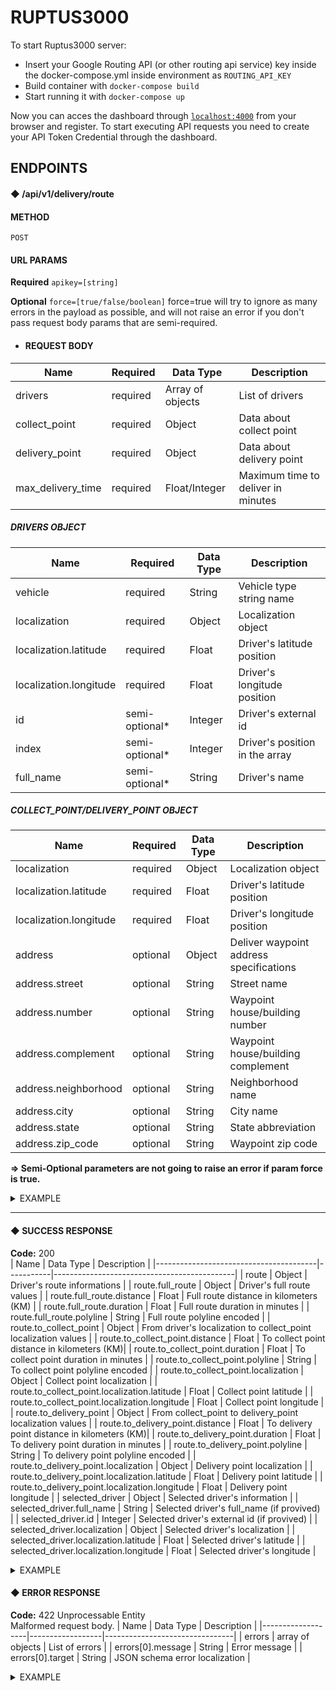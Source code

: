 # RUPTUS3000

To start Ruptus3000 server:

  * Insert your Google Routing API (or other routing api service) key inside the docker-compose.yml inside environment as `ROUTING_API_KEY`
  * Build container with `docker-compose build`
  * Start running it with `docker-compose up`
  
Now you can acces the dashboard through [`localhost:4000`](http://localhost:4000) from your browser and register.
To start executing API requests you need to create your API Token Credential through the dashboard.

## ENDPOINTS

#### ◆ /api/v1/delivery/route

#### METHOD
`POST`

#### URL PARAMS
**Required**
`apikey=[string]`

**Optional**
`force=[true/false/boolean]`
force=true will try to ignore as many errors in the payload as possible, and will not raise an error if you don't pass request body params that are semi-required.

* #### REQUEST BODY
| Name              | Required | Data Type        | Description                        |
|-------------------|----------|------------------|------------------------------------|
| drivers           | required | Array of objects | List of drivers                    |
| collect_point     | required | Object           | Data about collect point           |
| delivery_point    | required | Object           | Data about delivery point          |
| max_delivery_time | required | Float/Integer    | Maximum time to deliver in minutes |

##### DRIVERS OBJECT

| Name                   | Required       | Data Type | Description                    |
|------------------------|----------------|-----------|--------------------------------|
| vehicle                | required       | String    | Vehicle type string name       |
| localization           | required       | Object    | Localization object            |
| localization.latitude  | required       | Float     | Driver's latitude position     |
| localization.longitude | required       | Float     | Driver's longitude position    |
| id                     | semi-optional* | Integer   | Driver's external id           |
| index                  | semi-optional* | Integer   | Driver's position in the array |
| full_name              | semi-optional* | String    | Driver's name                  |

##### COLLECT_POINT/DELIVERY_POINT OBJECT

| Name                   | Required | Data Type | Description                             |
|------------------------|----------|-----------|-----------------------------------------|
| localization           | required | Object    | Localization object                     |
| localization.latitude  | required | Float     | Driver's latitude position              |
| localization.longitude | required | Float     | Driver's longitude position             |
| address                | optional | Object    | Deliver waypoint address specifications |
| address.street         | optional | String    | Street name                             |
| address.number         | optional | String    | Waypoint house/building number          |
| address.complement     | optional | String    | Waypoint house/building complement      |
| address.neighborhood   | optional | String    | Neighborhood name                       |
| address.city           | optional | String    | City name                               |
| address.state          | optional | String    | State abbreviation                      |
| address.zip_code       | optional | String    | Waypoint zip code                       |

**=> Semi-Optional parameters are not going to raise an error if param force is true.**

<details>
 <summary>EXAMPLE</summary>
 
   ```json
   {
     "drivers": [
       {
         "id": 76,
         "index": 1,
         "full_name": "Samuel",
         "localization": {
           "latitude": -22.923327310307062,
           "longitude": -43.23326366318878
         },
         "vehicle": "motorcycle"
       },
       {
         "id": 14,
         "index": 1,
         "full_name": "João",
         "localization": {
           "latitude": -22.923327310307062,
           "longitude": -43.23326366318878
         },
         "vehicle": "motorcycle"
       },
       {
         "id": 55,
         "index": 3,
         "full_name": "Ana",
         "localization": {
           "latitude": -22.923327310307062,
           "longitude": -43.23326366318878
         },
         "vehicle": "bike"
       },
       {
         "id": 40,
         "index": 1,
         "full_name": "Beltrão",
         "localization": {
           "latitude": -22.918138967498326,
           "longitude": -43.23961310086657
         },
         "vehicle": "motorcycle"
       }
     ],
     "collect_point": {
       "address": {
         "street": "Av. Maracanã",
         "number": "975",
         "complement": "",
         "neighborhood": "Tijuca",
         "city": "Rio de Janeiro",
         "state": "RJ",
         "zip_code": "20540-102"
       },
       "localization": {
         "latitude": -22.921751902903843,
         "longitude": -43.23475984616638
       }
     },
     "delivery_point": {
       "address": {
         "street": "R. Pinto Guedes",
         "number": "1266",
         "complement": "Apt. 503",
         "neighborhood": "Tijuca",
         "city": "Rio de Janeiro",
         "state": "RJ",
         "zip_code": "82510-280"
       },
       "localization": {
         "latitude": -22.91615253503137,
         "longitude": -43.24802963499768
       },
       "customer_name": "Ciclana de Tal"
     },
     "max_delivery_time": 25.5
   }
   ```
 
</details>
<hr></hr>

#### ◆ SUCCESS RESPONSE

 **Code:** 200 <br />
| Name                                   | Data Type | Description                                 |
|----------------------------------------|-----------|---------------------------------------------|
| route                                  | Object    | Driver's route informations                 |
| route.full_route                       | Object    | Driver's full route values                  |
| route.full_route.distance              | Float     | Full route distance in kilometers (KM)      |
| route.full_route.duration              | Float     | Full route duration in minutes              |
| route.full_route.polyline              | String    | Full route polyline encoded                 |
| route.to_collect_point                 | Object    | From driver's localization to collect_point localization values                  |
| route.to_collect_point.distance        | Float     | To collect point distance in kilometers (KM)|
| route.to_collect_point.duration        | Float     | To collect point duration in minutes        |
| route.to_collect_point.polyline        | String    | To collect point polyline encoded           |
| route.to_collect_point.localization           | Object    | Collect point localization              |
| route.to_collect_point.localization.latitude  | Float     | Collect point latitude                  |
| route.to_collect_point.localization.longitude | Float     | Collect point longitude                 |
| route.to_delivery_point                 | Object    | From collect_point to delivery_point localization values                  |
| route.to_delivery_point.distance        | Float     | To delivery point distance in kilometers (KM)|
| route.to_delivery_point.duration        | Float     | To delivery point duration in minutes        |
| route.to_delivery_point.polyline        | String    | To delivery point polyline encoded           |
| route.to_delivery_point.localization           | Object    | Delivery point localization              |
| route.to_delivery_point.localization.latitude  | Float     | Delivery point latitude                  |
| route.to_delivery_point.localization.longitude | Float     | Delivery point longitude                 |
| selected_driver                        | Object    | Selected driver's information               |
| selected_driver.full_name              | String    | Selected driver's full_name (if provived)   |
| selected_driver.id                     | Integer   | Selected driver's external id (if provived) |
| selected_driver.localization           | Object    | Selected driver's localization              |
| selected_driver.localization.latitude  | Float     | Selected driver's latitude                  |
| selected_driver.localization.longitude | Float     | Selected driver's longitude                 |

<details>
 <summary>EXAMPLE</summary>

  ```json
  {
      "route": {
          "full_route": {
              "distance": 3.119,
              "duration": 12.383333333333333,
              "polyline": "xe|jCz~zfGpAnCt@|AT\\|D`G{@xAqAWyAWsCSKA?KAMg@_BSa@e@q@WSYMWGa@EYAa@DC???k@JWDGHMPOZQd@?LBX@f@JFVJ`@NdANtCV~@FzARzAJt@HbBp@jAn@p@h@dC~BzBxBpCjChC~B`BxAtDlDnFbF`@`@`@RlCnALJ@HANEJIBIFy@d@sDpBN`@Zr@lBpEpA~Cx@lBpH_Ez@e@GO"
          },
          "to_collect_point": {
              "distance": 0.801,
              "duration": 4.1,
              "localization": {
                  "latitude": -22.921751902903843,
                  "longitude": -43.23475984616638
              },
              "polyline": "xe|jCz~zfGpAnCt@|AT\\|D`G{@xAqAWyAWsCSKA?KAMg@_BSa@e@q@WSYMWGa@EYAa@DC?"
          },
          "to_delivery_point": {
              "distance": 2.318,
              "duration": 8.283333333333333,
              "localization": {
                  "latitude": -22.933598671758777,
                  "longitude": -43.24542779150259
              },
              "polyline": "|{{jCbh{fGk@JWDGHMPOZQd@?LBX@f@JFVJ`@NdANtCV~@FzARzAJt@HbBp@jAn@p@h@dC~BzBxBpCjChC~B`BxAtDlDnFbF`@`@`@RlCnALJ@HANEJIBIFy@d@sDpBN`@Zr@lBpEpA~Cx@lBpH_Ez@e@GO"
          }
      },
      "selected_driver": {
          "full_name": "João",
          "id": 14,
          "localization": {
              "latitude": -22.923327310307062,
              "longitude": -43.23326366318878
          }
      }
  }
  ```

</details>

#### ◆ ERROR RESPONSE

 **Code:** 422 Unprocessable Entity<br />
 Malformed request body.
| Name              | Data Type        | Description                    |
|-------------------|------------------|--------------------------------|
| errors            | array of objects | List of errors                 |
| errors[0].message | String           | Error message                  |
| errors[0].target  | String           | JSON schema error localization |

<details>
 <summary>EXAMPLE</summary>

  ```json
 {
    "errors": [
        {
            "message": "Required property localization was not present.",
            "target": "#/drivers/0"
        }
    ]
}
  ```

</details>


